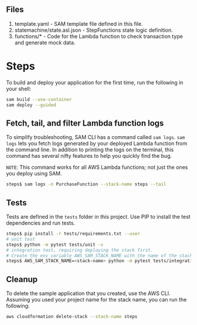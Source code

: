 ## Files
1. template.yaml - SAM template file defined in this file. 
2. statemachine/state.asl.json - StepFunctions state logic definition. 
3. functions/* - Code for the Lambda function to check transaction type and generate mock data. 

# Steps

To build and deploy your application for the first time, run the following in your shell:

```bash
sam build --use-container
sam deploy --guided
```

## Fetch, tail, and filter Lambda function logs

To simplify troubleshooting, SAM CLI has a command called `sam logs`. `sam logs` lets you fetch logs generated by your deployed Lambda function from the command line. In addition to printing the logs on the terminal, this command has several nifty features to help you quickly find the bug.

`NOTE`: This command works for all AWS Lambda functions; not just the ones you deploy using SAM.

```bash
steps$ sam logs -n PurchaseFunction --stack-name steps --tail
```


## Tests

Tests are defined in the `tests` folder in this project. Use PIP to install the test dependencies and run tests.

```bash
steps$ pip install -r tests/requirements.txt --user
# unit test
steps$ python -m pytest tests/unit -v
# integration test, requiring deploying the stack first.
# Create the env variable AWS_SAM_STACK_NAME with the name of the stack we are testing
steps$ AWS_SAM_STACK_NAME=<stack-name> python -m pytest tests/integration -v
```

## Cleanup

To delete the sample application that you created, use the AWS CLI. Assuming you used your project name for the stack name, you can run the following:

```bash
aws cloudformation delete-stack --stack-name steps
```

